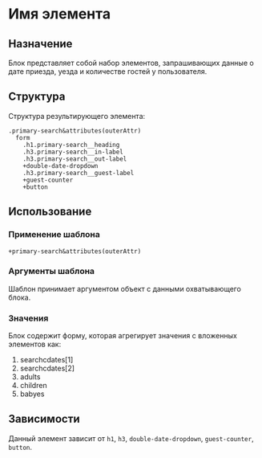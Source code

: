# Имя элемента

## Назначение

Блок представляет собой набор элементов, запрашивающих данные о дате приезда, уезда и количестве гостей у пользователя.

## Структура

Структура результирующего элемента:

    .primary-search&attributes(outerAttr)
      form
        .h1.primary-search__heading
        .h3.primary-search__in-label
        .h3.primary-search__out-label
        +double-date-dropdown
        .h3.primary-search__guest-label
        +guest-counter
        +button

## Использование

### Применение шаблона

    +primary-search&attributes(outerAttr)

### Аргументы шаблона

Шаблон принимает аргументом объект с данными охватывающего блока.

### Значения

Блок содержит форму, которая агрегирует значения с вложенных элементов как:

1. searchcdates[1]
2. searchcdates[2]
3. adults
4. children
5. babyes

## Зависимости

Данный элемент зависит от `h1`, `h3`, `double-date-dropdown`, `guest-counter`, `button`.